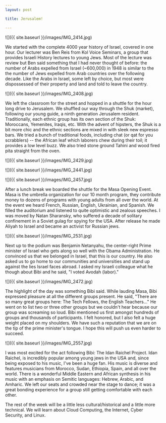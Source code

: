 ```yaml
---
layout: post

title: Jerusalem!

---
```

![]({{ site.baseurl }}/images/IMG_2414.jpg)

We started with the complete 4000 year history of Israel, covered in one hour. Our lecturer was Ben Reis from Kol Voice Seminars, a group that provides Israeli History lectures to young Jews. Most of the lecture was review but Ben said something that I had never thought of before: the number of Arabs expelled from Israel (~600,000) in 1948 is similar to the the number of Jews expelled from Arab countries over the following decade. Like the Arabs in Israel, some left by choice, but most were dispossessed of their property and land and told to leave the country.

![]({{ site.baseurl }}/images/IMG_2408.jpg)

We left the classroom for the street and hopped in a shuttle for the hour long drive to Jerusalem. We shuffled our way through the Shuk (market), following our young guide, a ninth generation Jerusalem resident. Traditionally, each ethnic group has its own section of the Shuk: Moroccans, Yemenites, Iraqis, etc. With the advent of hipsters, the Shuk is a bit more chic and the ethnic sections are mixed in with sleek new espresso bars. We tried a bunch of traditional foods, including chat (or qat for you scrabblers) -- the African leaf which laborers chew during their toil; it provides a low level buzz. We also tried stone ground Tahini and wood fired pita straight from the oven.

![]({{ site.baseurl }}/images/IMG_2429.jpg)

![]({{ site.baseurl }}/images/IMG_2441.jpg)

![]({{ site.baseurl }}/images/IMG_2457.jpg)

After a lunch break we boarded the shuttle for the Masa Opening Event. Masa is the umbrella organization for our 10 month program, they contribute money to dozens of programs with young adults from all over the world. At the event we heard French, Russian, English, Ukrainian, and Spanish. We filled the auditorium and listened to quite optimistic and zealous speeches. I was moved by Natan Sharansky, who suffered a decade of solitary confinement in a Soviet gulag for spying for the USA. After release he made Aliyah to Israel and became an activist for Russian jews.

![]({{ site.baseurl }}/images/IMG_2531.jpg)

Next up to the podium was Benjamin Netanyahu, the center-right Prime minister of Israel who gets along so well with the Obama Administration. He convinced us that we belonged in Israel, that this is our country. He also asked us to go home to our communities and universities and stand up against the lies Israel faces abroad. I asked my Israeli colleague what he though about Bibi and he said, "I voted Avodah (labor)."

![]({{ site.baseurl }}/images/IMG_2472.jpg)

The highlight of the day was something Bibi said. While lauding Masa, Bibi expressed pleasure at all the different groups present. He said, "There are so many great groups here: The Tech Fellows, the English Teachers..." He went on to list two or three other groups but we couldn't hear because our group was screaming so loud. Bibi mentioned us first amongst hundreds of groups and thousands of participants. I felt honored, but I also felt a huge weight placed on my shoulders. We have such a reputation that we are on the tip of the prime minister's tongue. I hope this will push us even harder to succeed.

![]({{ site.baseurl }}/images/IMG_2557.jpg)

I was most excited for the act following Bibi: The Idan Raichel Project. Idan Raichel, is incredibly popular among young jews in the USA and, since being exposed to his music, I've been a huge fan. His music is diverse and features musicians from Morocco, Sudan, Ethiopia, Spain, and all over the world. There is a wonderful Middle Eastern and African synthesis in his music with an emphasis on Semitic languages: Hebrew, Arabic, and Amharic. We left our seats and crowded near the stage to dance; it was a great bonding experience for a group still getting comfortable with each other.

The rest of the week will be a little less cultural/historical and a little more technical. We will learn about Cloud Computing, the Internet, Cyber Security, and Linux.
